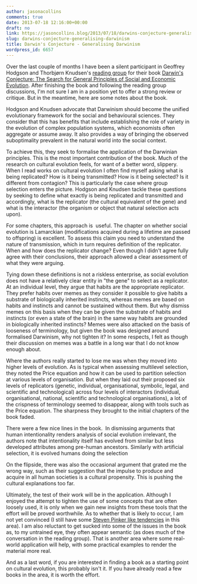 ```yaml
---
author: jasonacollins
comments: true
date: 2013-07-18 12:16:00+00:00
draft: no
link: https://jasoncollins.blog/2013/07/18/darwins-conjecture-generalising-darwinism/
slug: darwins-conjecture-generalising-darwinism
title: Darwin's Conjecture - Generalising Darwinism
wordpress_id: 6657
---
```


Over the last couple of months I have been a silent participant in Geoffrey Hodgson and Thorbjørn Knudsen's [reading group](http://darwinsconjecture.wordpress.com/about/) for their book [Darwin's Conjecture: The Search for General Principles of Social and Economic Evolution](http://www.amazon.com/gp/product/022600578X/ref=as_li_ss_tl?ie=UTF8&camp=1789&creative=390957&creativeASIN=022600578X&linkCode=as2&tag=evolvieconom-20). After finishing the book and following the reading group discussions, I'm not sure I am in a position yet to offer a strong review or critique. But in the meantime, here are some notes about the book.

Hodgson and Knudsen advocate that Darwinism should become the unified evolutionary framework for the social and behavioural sciences. They consider that this has benefits that include establishing the role of variety in the evolution of complex population systems, which economists often aggregate or assume away. It also provides a way of bringing the observed suboptimality prevalent in the natural world into the social context.

To achieve this, they seek to formalise the application of the Darwinian principles. This is the most important contribution of the book. Much of the research on cultural evolution feels, for want of a better word, slippery. When I read works on cultural evolution I often find myself asking what is being replicated? How is it being transmitted? How is it being selected? Is it different from contagion? This is particularly the case where group selection enters the picture. Hodgson and Knudsen tackle these questions by seeking to define what exactly is being replicated and transmitted and accordingly, what is the replicator (the cultural equivalent of the gene) and what is the interactor (the organism or object that natural selection acts upon).

For some chapters, this approach is  useful. The chapter on whether social evolution is Lamarckian (modifications acquired during a lifetime are passed to offspring) is excellent. To assess this claim you need to understand the nature of transmission, which in turn requires definition of the replicator. When and how does the replicator change? Even though I didn't agree fully agree with their conclusions, their approach allowed a clear assessment of what they were arguing.

Tying down these definitions is not a riskless enterprise, as social evolution does not have a relatively clear entity in "the gene" to select as a replicator. At an individual level, they argue that habits are the appropriate replicator. They prefer habits over memes as they consider it possible to give habits a substrate of biologically inherited instincts, whereas memes are based on habits and instincts and cannot be sustained without them. But why dismiss memes on this basis when they can be given the substrate of habits and instincts (or even a state of the brain) in the same way habits are grounded in biologically inherited instincts? Memes were also attacked on the basis of looseness of terminology, but given the book was designed around formalised Darwinism, why not tighten it? In some respects, I felt as though their discussion on memes was a battle in a long war that I do not know enough about.

Where the authors really started to lose me was when they moved into higher levels of evolution. As is typical when assessing multilevel selection, they noted the Price equation and how it can be used to partition selection at various levels of organisation. But when they laid out their proposed six levels of replicators (genetic, individual, organisational, symbolic, legal, and scientific and technological) across four levels of interactors (individual, organisational, national, scientific and technological organisations), a lot of the crispness of terminology seemed to disappear, along with tools such as the Price equation. The sharpness they brought to the initial chapters of the book faded.

There were a few nice lines in the book.  In dismissing arguments that human intentionality renders analysis of social evolution irrelevant, the authors note that intentionality itself has evolved from similar but less developed attributes among pre-human ancestors. Similarly with artificial selection, it is evolved humans doing the selection

On the flipside, there was also the occasional argument that grated me the wrong way, such as their suggestion that the impulse to produce and acquire in all human societies is a cultural propensity. This is pushing the cultural explanations too far.

Ultimately, the test of their work will be in the application. Although I enjoyed the attempt to tighten the use of some concepts that are often loosely used, it is only when we gain new insights from these tools that the effort will be proved worthwhile. As to whether that is likely to occur, I am not yet convinced (I still have some [Steven Pinker like tendencies](https://jasoncollins.blog/2012/06/pinker-takes-on-group-selection/) in this area). I am also reluctant to get sucked into some of the issues in the book as, to my untrained eye, they often appear semantic (as does much of the conversation in the reading group). That is another area where some real-world application will help, with some practical examples to render the material more real.

And as a last word, if you are interested in finding a book as a starting point on cultural evolution, this probably isn't it. If you have already read a few books in the area, it is worth the effort.
